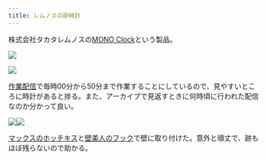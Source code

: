 ```yaml
---
title: レムノスの掛時計
---
```

株式会社タカタレムノスの[MONO Clock](https://www.amazon.co.jp/dp/B004UIT8BK)という製品。

![](https://lh5.googleusercontent.com/9p-5Le-QTPTC86W9pOO5HKrXF0lp6Vw09Ur3-sDiO5PYbwymn5-J8i3vDh2LGjMnQpfLVPjb80OIE4d0x49FJpeFsa8iBiykbbAh06THrgCGAUWfyM-hm9APVjMQpVNKDbfChLpeduTA-PLGovsJFd91kMMze0X7SmfpkP6M2Wr9nVcRx9fplIbv)

![](https://lh6.googleusercontent.com/hcRv2T15ct0JrT0wJC1rrrhfQtgzQAFqxzHDEJ7mWtMuFRKTd5uVZNVcx50cgEAkVk7tUxP-k_ZQURYNThHmI77-S9EbZkzASelWTj-dzwSoOWdT_upfd_sYZ1_dtrsuDjL28oC1pqJRCR3v_9yJLuyC7yzsdyotqzm5Xh3lhuOLNILkmDmhyXr6)

[作業配信](https://www.youtube.com/channel/UC5s-KpSDGzxWPWNv94PnJHw)で毎時00分から50分まで作業することにしているので、見やすいところに時計があると捗る。また、アーカイブで見返すときに何時頃に行われた配信なのか分かって良い。

![](https://lh6.googleusercontent.com/Q9xmM1W9OOKtFgPsR8fHEXG28PRBTKwoc703gmFmQKYdhbrGb1wJcZmpy4zkOs9TFoR0-Pi0-PxnEuof2SgOsqH05ks11zQjHZxt7JuPCFHy7TcgIPw8adj15mMBQFz0UrvRrALtRFxiKfHHzYBOxev1gEqYtx2_LRbl8NPHV_tgZru0qqH4XpCH)![](https://lh3.googleusercontent.com/kxe1HUarwyc_1Su_Cf6_X6g5EIu5tTmaa_zR3W7Yyfu_42RJEdi5K50lCrz5XFmBe6mXb62f_7zFyavXxyofReoSvKlte6LqLxSfqfxqWBLOXTHBb1lnZ2r39xU3CSrYEYShInnrw4n8Lg7Pom9PbQ4QGFf4GTTWi6o5CWPMlQIvlMx4JULjBKCo)

[マックスのホッチキス](https://www.amazon.co.jp/dp/B000O9WRWG)と[壁美人のフック](https://www.amazon.co.jp/dp/B00CU78TDG)で壁に取り付けた。意外と頑丈で、跡もほぼ残らないので助かる。
